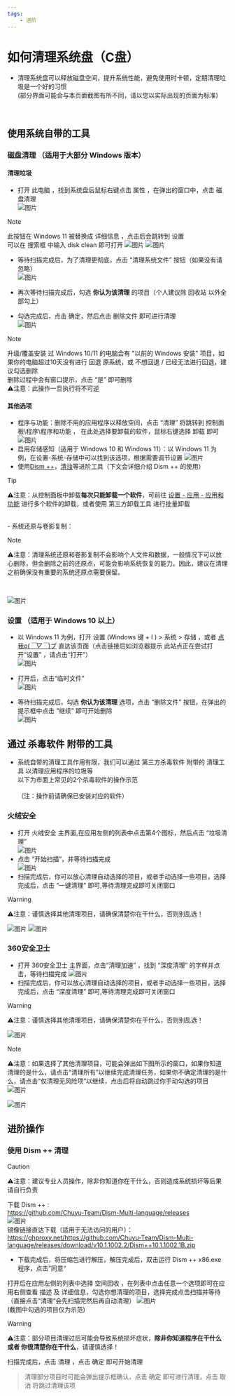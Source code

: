 ```yaml
---
tags:
    - 进阶
---
```


# 如何清理系统盘（C盘）
- 清理系统盘可以释放磁盘空间，提升系统性能，避免使用时卡顿，定期清理垃圾是一个好的习惯
<br>(部分界面可能会与本页面截图有所不同，请以您以实际出现的页面为标准)
<br>

## 使用系统自带的工具
### 磁盘清理 （适用于大部分 Windows 版本）
#### 清理垃圾
- 打开 此电脑 ，找到系统盘后鼠标右键点击 属性 ，在弹出的窗口中，点击 磁盘清理 <br>
![图片](/images/Cleanup-System_Disk/1.png)

> [!NOTE]
> 此按钮在 Windows 11 被替换成  详细信息  ，点击后会跳转到  设置<br>
> 可以在 搜索框 中输入 disk clean 即可打开
![图片](/images/Cleanup-System_Disk/4.png)
![图片](/images/Cleanup-System_Disk/3.png)
> 


- 等待扫描完成后，为了清理更彻底，点击 “清理系统文件” 按钮（如果没有请忽略）<br>
![图片](/images/Cleanup-System_Disk/2.png)

- 再次等待扫描完成后，勾选 **你认为该清理** 的项目（个人建议除 回收站 以外全部勾上）
- 勾选完成后，点击 确定，然后点击 删除文件 即可进行清理<br>
![图片](/images/Cleanup-System_Disk/6.png)


> [!NOTE]
> 升级/覆盖安装 过 Windows 10/11 的电脑会有 "以前的 Windows 安装" 项目，如果你的电脑超过10天没有进行 回退 原系统，或 不想回退 / 已经无法进行回退，建议勾选删除<br>
> 删除过程中会有窗口提示，点击 “是” 即可删除<br>
⚠注意：此操作一旦执行将不可逆

#### 其他选项
- 程序与功能：删除不用的应用程序以释放空间，点击 “清理” 将跳转到 控制面板\程序\程序和功能 ， 在此处选择要卸载的软件，鼠标右键选择 卸载 即可<br>
![图片](/images/Cleanup-System_Disk/7.png)
- 启用存储感知（适用于 Windows 10 和 Windows 11）：以 Windows 11 为例，在设置-系统-存储中可以找到该选项，根据需要调节设置
![图片](/images/Cleanup-System_Disk/21.png)
- 使用[Dism ++](https://github.com/Chuyu-Team/Dism-Multi-language)，[清浊](https://pc.dircleaner.com/)等进阶工具（下文会详细介绍 Dism ++ 的使用）

>[!TIP]
>⚠注意：从控制面板中卸载**每次只能卸载一个软件**，可前往 [设置 - 应用 - 应用和功能](ms-settings:appsfeatures) 进行多个软件的卸载，或者使用 第三方卸载工具 进行批量卸载
<br>
- 系统还原与卷影复制：

>[!NOTE]
>⚠注意：清理系统还原和卷影复制不会影响个人文件和数据，一般情况下可以放心删除，但会删除之前的还原点，可能会影响系统恢复的能力。因此，建议在清理之前确保没有重要的系统还原点需要保留。
<br>

 ![图片](/images/Cleanup-System_Disk/5.png)



### 设置 （适用于 Windows 10 以上）
- 以 Windows 11 为例，打开 设置 (Windows 键 + I ) > 系统 > 存储  ，或者 [点我o(*￣▽￣*)ブ](ms-settings:storagesense)  直达该页面（点击链接后如浏览器提示 此站点正在尝试打开“设置” ，请点击“打开”）<br>
![图片](/images/Cleanup-System_Disk/8.png)

- 打开后，点击“临时文件”<br>
![图片](/images/Cleanup-System_Disk/10.png)

- 等待扫描完成后，勾选 **你认为该清理** 选项，点击 “删除文件” 按钮，在弹出的提示框中点击 “继续” 即可开始删除<br>
![图片](/images/Cleanup-System_Disk/9.png)




## 通过 杀毒软件 附带的工具
- 系统自带的清理工具作用有限，我们可以通过 第三方杀毒软件 附带的 清理工具 以清理应用程序的垃圾等<br>以下为市面上常见的2个杀毒软件的操作示范<br>
<br>（注：操作前请确保已安装对应的软件）

### 火绒安全
- 打开 火绒安全 主界面,在应用左侧的列表中点击第4个图标，然后点击 “垃圾清理”<br>
![图片](/images/Cleanup-System_Disk/11.png)
- 点击 “开始扫描”，并等待扫描完成<br>
![图片](/images/Cleanup-System_Disk/12.png)
- 扫描完成后，你可以放心清理自动选择的项目，或者手动选择一些项目，选择完成后，点击 “一键清理” 即可,等待清理完成即可关闭窗口<br>
>[!WARNING]
>⚠注意：谨慎选择其他清理项目，请确保清楚你在干什么，否则别乱选！

![图片](/images/Cleanup-System_Disk/13.png)
![图片](/images/Cleanup-System_Disk/14.png)

### 360安全卫士
- 打开 360安全卫士 主界面，点击“清理加速” ，找到 “深度清理” 的字样并点击，等待扫描完成
![图片](/images/Cleanup-System_Disk/15.png)<br>
- 扫描完成后，你可以放心清理自动选择的项目，或者手动选择一些项目，选择完成后，点击 “深度清理” 即可,等待清理完成即可关闭窗口
>[!WARNING]
>⚠注意：谨慎选择其他清理项目，请确保清楚你在干什么，否则别乱选！

![图片](/images/Cleanup-System_Disk/18.png)
<br> 

>[!NOTE]
>⚠注意：如果选择了其他清理项目，可能会弹出如下图所示的窗口，如果你知道清理的是什么，请点击“清理所有”以继续完成清理任务，如果你不确定清理的是什么，请点击“仅清理无风险项”以继续，点击后将自动跳过你手动勾选的项目<br>
![图片](/images/Cleanup-System_Disk/17.png)

![图片](/images/Cleanup-System_Disk/16.png)

## 进阶操作
### 使用 Dism ++ 清理
 >[!CAUTION]
 >⚠注意：建议专业人员操作，除非你知道你在干什么，否则造成系统损坏等后果请自行负责

下载 Dism ++ :<br>
https://github.com/Chuyu-Team/Dism-Multi-language/releases
<br>
![图片](/images/Cleanup-System_Disk/19.png)
<br>
镜像链接直达下载（适用于无法访问的用户）：<br>
https://ghproxy.net/https://github.com/Chuyu-Team/Dism-Multi-language/releases/download/v10.1.1002.2/Dism++10.1.1002.1B.zip

- 下载完成后，将压缩包进行解压，解压完成后，双击运行 Dism ++ x86.exe 程序，点击”同意“<br>

打开后在应用左侧的列表中选择 空间回收 ，在列表中点击任意一个选项即可在应用右侧查看 描述 及 详细信息，勾选你想清理的项目，选择完成点击扫描并等待<br>（直接点击“清理“会先扫描完然后再自动清理）
![图片](/images/Cleanup-System_Disk/20.png)<br>
(截图中勾选的项目仅为示范)

>[!WARNING]
>⚠注意：部分项目清理过后可能会导致系统损坏症状，**除非你知道程序在干什么 或者 你很清楚你在干什么**，请谨慎选择！

扫描完成后，点击 清理 ，点击 确定 即可开始清理
>清理部分项目时可能会弹出提示框确认，点击 确定 即可进行清理，点击 取消 将跳过清理该项
